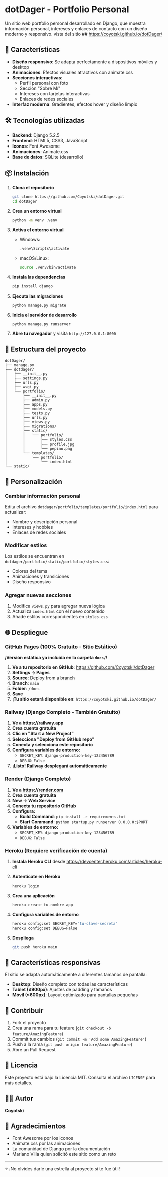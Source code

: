 # dotDager - Portfolio Personal

Un sitio web portfolio personal desarrollado en Django, que muestra información personal, intereses y enlaces de contacto con un diseño moderno y responsivo.
vista del sitio ## https://coyotski.github.io/dotDager/

## 🚀 Características

- **Diseño responsivo**: Se adapta perfectamente a dispositivos móviles y desktop
- **Animaciones**: Efectos visuales atractivos con animate.css
- **Secciones interactivas**: 
  - Perfil personal con foto
  - Sección "Sobre Mí"
  - Intereses con tarjetas interactivas
  - Enlaces de redes sociales
- **Interfaz moderna**: Gradientes, efectos hover y diseño limpio

## 🛠️ Tecnologías utilizadas

- **Backend**: Django 5.2.5
- **Frontend**: HTML5, CSS3, JavaScript
- **Iconos**: Font Awesome
- **Animaciones**: Animate.css
- **Base de datos**: SQLite (desarrollo)

## 📦 Instalación

1. **Clona el repositorio**
   ```bash
   git clone https://github.com/Coyotski/dotDager.git
   cd dotDager
   ```

2. **Crea un entorno virtual**
   ```bash
   python -m venv .venv
   ```

3. **Activa el entorno virtual**
   - Windows:
     ```bash
     .venv\Scripts\activate
     ```
   - macOS/Linux:
     ```bash
     source .venv/bin/activate
     ```

4. **Instala las dependencias**
   ```bash
   pip install django
   ```

5. **Ejecuta las migraciones**
   ```bash
   python manage.py migrate
   ```

6. **Inicia el servidor de desarrollo**
   ```bash
   python manage.py runserver
   ```

7. **Abre tu navegador** y visita `http://127.0.0.1:8000`

## 📁 Estructura del proyecto

```
dotDager/
├── manage.py
├── dotdager/
│   ├── __init__.py
│   ├── settings.py
│   ├── urls.py
│   ├── wsgi.py
│   └── portfolio/
│       ├── __init__.py
│       ├── admin.py
│       ├── apps.py
│       ├── models.py
│       ├── tests.py
│       ├── urls.py
│       ├── views.py
│       ├── migrations/
│       ├── static/
│       │   └── portfolio/
│       │       ├── styles.css
│       │       ├── profile.jpg
│       │       └── pepino.png
│       └── templates/
│           └── portfolio/
│               └── index.html
└── static/
```

## 🎨 Personalización

### Cambiar información personal
Edita el archivo `dotdager/portfolio/templates/portfolio/index.html` para actualizar:
- Nombre y descripción personal
- Intereses y hobbies
- Enlaces de redes sociales

### Modificar estilos
Los estilos se encuentran en `dotdager/portfolio/static/portfolio/styles.css`:
- Colores del tema
- Animaciones y transiciones
- Diseño responsivo

### Agregar nuevas secciones
1. Modifica `views.py` para agregar nueva lógica
2. Actualiza `index.html` con el nuevo contenido
3. Añade estilos correspondientes en `styles.css`

## 🌐 Despliegue

### GitHub Pages (100% Gratuito - Sitio Estático)

**¡Versión estática ya incluida en la carpeta `docs/`!**

1. **Ve a tu repositorio en GitHub**: https://github.com/Coyotski/dotDager
2. **Settings → Pages**
3. **Source**: Deploy from a branch
4. **Branch**: `main` 
5. **Folder**: `/docs`
6. **Save**
7. **¡Tu sitio estará disponible en**: `https://coyotski.github.io/dotDager/`

### Railway (Django Completo - También Gratuito)

1. **Ve a https://railway.app**
2. **Crea cuenta gratuita**
3. **Clic en "Start a New Project"**
4. **Selecciona "Deploy from GitHub repo"**
5. **Conecta y selecciona este repositorio**
6. **Configura variables de entorno:**
   - `SECRET_KEY`: `django-production-key-123456789`
   - `DEBUG`: `False`
7. **¡Listo! Railway desplegará automáticamente**

### Render (Django Completo)

1. **Ve a https://render.com**
2. **Crea cuenta gratuita**
3. **New → Web Service**
4. **Conecta tu repositorio GitHub**
5. **Configura:**
   - **Build Command**: `pip install -r requirements.txt`
   - **Start Command**: `python startup.py runserver 0.0.0.0:$PORT`
6. **Variables de entorno:**
   - `SECRET_KEY`: `django-production-key-123456789`
   - `DEBUG`: `False`

### Heroku (Requiere verificación de cuenta)

1. **Instala Heroku CLI** desde https://devcenter.heroku.com/articles/heroku-cli

2. **Autentícate en Heroku**
   ```bash
   heroku login
   ```

3. **Crea una aplicación**
   ```bash
   heroku create tu-nombre-app
   ```

4. **Configura variables de entorno**
   ```bash
   heroku config:set SECRET_KEY="tu-clave-secreta"
   heroku config:set DEBUG=False
   ```

5. **Despliega**
   ```bash
   git push heroku main
   ```

## 📱 Características responsivas

El sitio se adapta automáticamente a diferentes tamaños de pantalla:
- **Desktop**: Diseño completo con todas las características
- **Tablet (≤900px)**: Ajustes de padding y tamaños
- **Móvil (≤600px)**: Layout optimizado para pantallas pequeñas

## 🤝 Contribuir

1. Fork el proyecto
2. Crea una rama para tu feature (`git checkout -b feature/AmazingFeature`)
3. Commit tus cambios (`git commit -m 'Add some AmazingFeature'`)
4. Push a la rama (`git push origin feature/AmazingFeature`)
5. Abre un Pull Request

## 📄 Licencia

Este proyecto está bajo la Licencia MIT. Consulta el archivo `LICENSE` para más detalles.

## 👨‍💻 Autor

**Coyotski**



## 🙏 Agradecimientos

- Font Awesome por los iconos
- Animate.css por las animaciones
- La comunidad de Django por la documentación
- Mariano Villa quien solicitó este sitio como un reto

---
⭐ ¡No olvides darle una estrella al proyecto si te fue útil!
